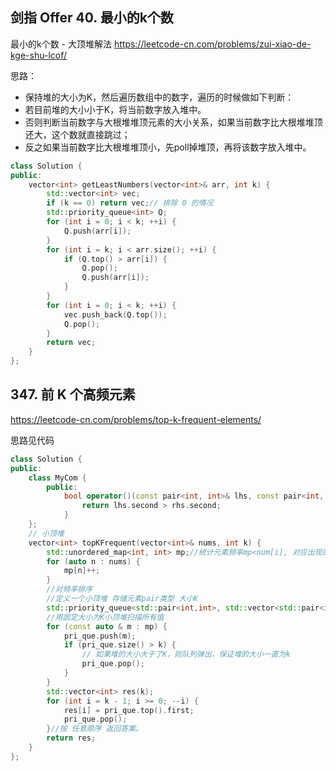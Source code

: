 
## 剑指 Offer 40. 最小的k个数

最小的k个数 - 大顶堆解法 https://leetcode-cn.com/problems/zui-xiao-de-kge-shu-lcof/

思路：
- 保持堆的大小为K，然后遍历数组中的数字，遍历的时候做如下判断：
- 若目前堆的大小小于K，将当前数字放入堆中。
- 否则判断当前数字与大根堆堆顶元素的大小关系，如果当前数字比大根堆堆顶还大，这个数就直接跳过；
- 反之如果当前数字比大根堆堆顶小，先poll掉堆顶，再将该数字放入堆中。
```c++
class Solution {
public:
    vector<int> getLeastNumbers(vector<int>& arr, int k) {
        std::vector<int> vec;
        if (k == 0) return vec;// 排除 0 的情况
        std::priority_queue<int> Q;
        for (int i = 0; i < k; ++i) {
            Q.push(arr[i]);
        }
        for (int i = k; i < arr.size(); ++i) {
            if (Q.top() > arr[i]) {
                Q.pop();
                Q.push(arr[i]);
            }
        }
        for (int i = 0; i < k; ++i) {
            vec.push_back(Q.top());
            Q.pop();
        }
        return vec;
    }
};
```
## 347. 前 K 个高频元素
https://leetcode-cn.com/problems/top-k-frequent-elements/

思路见代码

```c++
class Solution {
public:
    class MyCom {
        public:
            bool operator()(const pair<int, int>& lhs, const pair<int, int>& rhs) {
                return lhs.second > rhs.second;
            }
    };
    // 小顶堆
    vector<int> topKFrequent(vector<int>& nums, int k) {
        std::unordered_map<int, int> mp;//统计元素频率mp<num[i], 对应出现的次数>
        for (auto n : nums) {
            mp[n]++;
        }
        //对频率排序
        //定义一个小顶堆 存储元素pair类型 大小K
        std::priority_queue<std::pair<int,int>, std::vector<std::pair<int,int>>, MyCom> pri_que;
        //用固定大小为K小顶堆扫描所有值
        for (const auto & m : mp) {
            pri_que.push(m);
            if (pri_que.size() > k) { 
                // 如果堆的大小大于了K，则队列弹出，保证堆的大小一直为k
                pri_que.pop();
            }
        }
        std::vector<int> res(k);
        for (int i = k - 1; i >= 0; --i) {
            res[i] = pri_que.top().first;
            pri_que.pop();
        }//按 任意顺序 返回答案。
        return res;
    }
};
```
